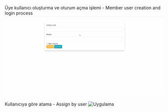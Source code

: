 ﻿Üye kullanıcı oluşturma ve oturum açma işlemi - Member user creation and login process
![Uygulama](https://github.com/NisanurBulut/TaskTable/blob/master/TaskTable.Web/Assets/Trailer_SignInAndSignUp.gif)

Kullanıcıya göre atama - Assign by user
![Uygulama](https://github.com/NisanurBulut/TaskTable/blob/master/TaskTable.Web/Assets/Trailer_AssignTaskToUser.gif)